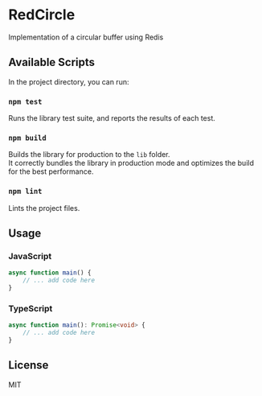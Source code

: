 # RedCircle
Implementation of a circular buffer using Redis

## Available Scripts

In the project directory, you can run:

### `npm test`

Runs the library test suite, and reports the results of each test.

### `npm build`

Builds the library for production to the `lib` folder.<br />
It correctly bundles the library in production mode and optimizes the build for the best performance.

### `npm lint`

Lints the project files.

## Usage

### JavaScript

```javascript
async function main() {
    // ... add code here
}
```

### TypeScript

```typescript
async function main(): Promise<void> {
    // ... add code here
}
```

## License
MIT